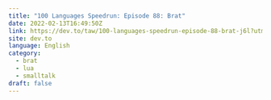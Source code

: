 ```yaml
---
title: "100 Languages Speedrun: Episode 88: Brat"
date: 2022-02-13T16:49:50Z
link: https://dev.to/taw/100-languages-speedrun-episode-88-brat-j6l?utm_medium=RSS&utm_source=news.12bit.vn
site: dev.to
language: English
category:
  - brat
  - lua
  - smalltalk
draft: false
---
```

